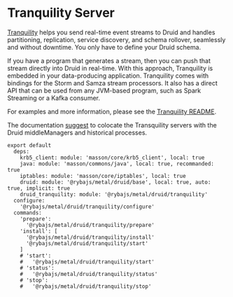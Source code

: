 
# Tranquility Server

[Tranquility] helps you send real-time event streams to Druid and handles 
partitioning, replication, service discovery, and schema rollover, seamlessly 
and without downtime.  You only have to define your Druid schema.

If you have a program that generates a stream, then you can push that stream 
directly into Druid in real-time. With this approach, Tranquility is embedded 
in your data-producing application. Tranquility comes with bindings for the 
Storm and Samza stream processors. It also has a direct API that can be used 
from any JVM-based program, such as Spark Streaming or a Kafka consumer.

For examples and more information, please see the [Tranquility README][readme].

The documentation [suggest](http://druid.io/docs/0.10.1/ingestion/stream-push.html) 
to colocate the Transquility servers with the Druid middleManagers and historical processes.

[Tranquility]: http://druid.io/docs/0.9.1.1/ingestion/stream-ingestion.html#server
[readme]: https://github.com/druid-io/tranquility

    export default
      deps:
        krb5_client: module: 'masson/core/krb5_client', local: true
        java: module: 'masson/commons/java', local: true, recommanded: true
        iptables: module: 'masson/core/iptables', local: true
        druid: module: '@rybajs/metal/druid/base', local: true, auto: true, implicit: true
        druid_tranquility: module: '@rybajs/metal/druid/tranquility'
      configure:
        '@rybajs/metal/druid/tranquility/configure'
      commands:
        'prepare':
          '@rybajs/metal/druid/tranquility/prepare'
        'install': [
          '@rybajs/metal/druid/tranquility/install'
          '@rybajs/metal/druid/tranquility/start'
        ]
        # 'start':
        #   '@rybajs/metal/druid/tranquility/start'
        # 'status':
        #   '@rybajs/metal/druid/tranquility/status'
        # 'stop':
        #   '@rybajs/metal/druid/tranquility/stop'
